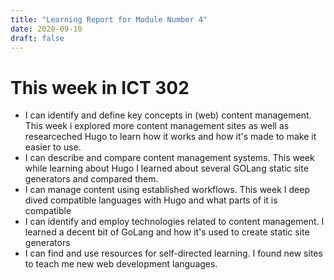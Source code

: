 ```yaml
---
title: "Learning Report for Module Number 4"
date: 2020-09-10
draft: false
---
```


# This week in ICT 302

- I can identify and define key concepts in (web) content management.
This week i explored more content management sites as well as researceched Hugo to learn how it works and how it's made to make it easier to use.
 - I can describe and compare content management systems.
This week while learning about Hugo I learned about several GOLang static site generators and compared them.
- I can manage content using established workflows.
This week I deep dived compatible languages with Hugo and what parts of it is compatible
 - I can identify and employ technologies related to content management.
 I learned a decent bit of GoLang and how it's used to create static site generators
 - I can find and use resources for self-directed learning.
I found new sites to teach me new web development languages.
